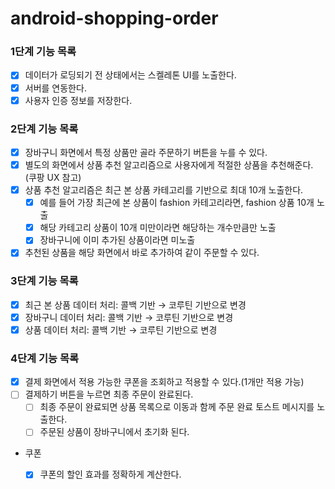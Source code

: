 # android-shopping-order

### 1단계 기능 목록

- [x] 데이터가 로딩되기 전 상태에서는 스켈레톤 UI를 노출한다.
- [x] 서버를 연동한다.
- [x] 사용자 인증 정보를 저장한다.

### 2단계 기능 목록

- [x] 장바구니 화면에서 특정 상품만 골라 주문하기 버튼을 누를 수 있다.
- [x] 별도의 화면에서 상품 추천 알고리즘으로 사용자에게 적절한 상품을 추천해준다. (쿠팡 UX 참고)
- [x] 상품 추천 알고리즘은 최근 본 상품 카테고리를 기반으로 최대 10개 노출한다.
    - [x] 예를 들어 가장 최근에 본 상품이 fashion 카테고리라면, fashion 상품 10개 노출
    - [x] 해당 카테고리 상품이 10개 미만이라면 해당하는 개수만큼만 노출
    - [x] 장바구니에 이미 추가된 상품이라면 미노출
- [x] 추천된 상품을 해당 화면에서 바로 추가하여 같이 주문할 수 있다.

### 3단계 기능 목록

- [x] 최근 본 상품 데이터 처리: 콜백 기반 → 코루틴 기반으로 변경
- [x] 장바구니 데이터 처리: 콜백 기반 → 코루틴 기반으로 변경
- [x] 상품 데이터 처리: 콜백 기반 → 코루틴 기반으로 변경

### 4단계 기능 목록

- [x] 결제 화면에서 적용 가능한 쿠폰을 조회하고 적용할 수 있다.(1개만 적용 가능)
- [ ] 결제하기 버튼을 누르면 최종 주문이 완료된다.
    - [ ] 최종 주문이 완료되면 상품 목록으로 이동과 함께 주문 완료 토스트 메시지를 노출한다.
    - [ ] 주문된 상품이 장바구니에서 초기화 된다.
- 쿠폰
    - [x] 쿠폰의 할인 효과를 정확하게 계산한다.
    